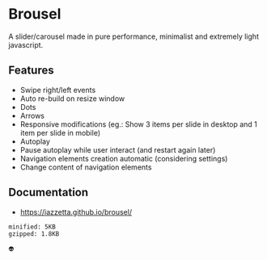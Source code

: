 # Brousel

A slider/carousel made in pure performance, minimalist and extremely light javascript.

## Features

- Swipe right/left events
- Auto re-build on resize window
- Dots
- Arrows
- Responsive modifications (eg.: Show 3 items per slide in desktop and 1 item per slide in mobile)
- Autoplay
- Pause autoplay while user interact (and restart again later)
- Navigation elements creation automatic (considering settings)
- Change content of navigation elements
 

## Documentation

- https://iazzetta.github.io/brousel/

```
minified: 5KB
gzipped: 1.8KB

👽
```
